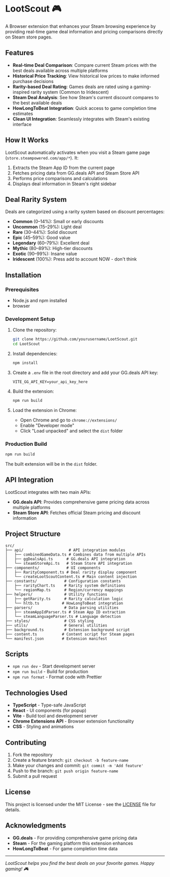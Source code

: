 # LootScout 🎮

A Browser extension that enhances your Steam browsing experience by providing real-time game deal information and pricing comparisons directly on Steam store pages.

## Features

- **Real-time Deal Comparison**: Compare current Steam prices with the best deals available across multiple platforms
- **Historical Price Tracking**: View historical low prices to make informed purchase decisions
- **Rarity-based Deal Rating**: Games deals are rated using a gaming-inspired rarity system (Common to Iridescent)
- **Steam Deal Analysis**: See how Steam's current discount compares to the best available deals
- **HowLongToBeat Integration**: Quick access to game completion time estimates
- **Clean UI Integration**: Seamlessly integrates with Steam's existing interface

## How It Works

LootScout automatically activates when you visit a Steam game page (`store.steampowered.com/app/*`). It:

1. Extracts the Steam App ID from the current page
2. Fetches pricing data from GG.deals API and Steam Store API
3. Performs price comparisons and calculations
4. Displays deal information in Steam's right sidebar

## Deal Rarity System

Deals are categorized using a rarity system based on discount percentages:

- **Common** (0–14%): Small or early discounts
- **Uncommon** (15–29%): Light deal
- **Rare** (30–44%): Solid discount
- **Epic** (45–59%): Good value
- **Legendary** (60–79%): Excellent deal
- **Mythic** (80–89%): High-tier discounts
- **Exotic** (90–99%): Insane value
- **Iridescent** (100%): Press add to account NOW - don't think

## Installation

### Prerequisites

- Node.js and npm installed
- browser

### Development Setup

1. Clone the repository:

   ```bash
   git clone https://github.com/yourusername/LootScout.git
   cd LootScout
   ```

2. Install dependencies:

   ```bash
   npm install
   ```

3. Create a `.env` file in the root directory and add your GG.deals API key:

   ```
   VITE_GG_API_KEY=your_api_key_here
   ```

4. Build the extension:

   ```bash
   npm run build
   ```

5. Load the extension in Chrome:
   - Open Chrome and go to `chrome://extensions/`
   - Enable "Developer mode"
   - Click "Load unpacked" and select the `dist` folder

### Production Build

```bash
npm run build
```

The built extension will be in the `dist` folder.

## API Integration

LootScout integrates with two main APIs:

- **GG.deals API**: Provides comprehensive game pricing data across multiple platforms
- **Steam Store API**: Fetches official Steam pricing and discount information

## Project Structure

```
src/
├── api/                    # API integration modules
│   ├── combinedGameData.ts # Combines data from multiple APIs
│   ├── ggDealsApi.ts      # GG.deals API integration
│   └── steamStoreApi.ts   # Steam Store API integration
├── components/            # UI components
│   ├── RarityComponent.ts # Deal rarity display component
│   └── createLootScoutContent.ts # Main content injection
├── constants/            # Configuration constants
│   ├── rarityChart.ts    # Rarity system definitions
│   └── regionMap.ts      # Region/currency mappings
├── helpers/              # Utility functions
│   ├── getRarity.ts      # Rarity calculation logic
│   └── hltb.ts          # HowLongToBeat integration
├── parsers/              # Data parsing utilities
│   ├── steamAppIdParser.ts # Steam App ID extraction
│   └── steamLanguageParser.ts # Language detection
├── styles/               # CSS styling
├── utils/                # General utilities
├── background.ts         # Extension background script
├── content.ts           # Content script for Steam pages
└── manifest.json        # Extension manifest
```

## Scripts

- `npm run dev` - Start development server
- `npm run build` - Build for production
- `npm run format` - Format code with Prettier

## Technologies Used

- **TypeScript** - Type-safe JavaScript
- **React** - UI components (for popup)
- **Vite** - Build tool and development server
- **Chrome Extensions API** - Browser extension functionality
- **CSS** - Styling and animations

## Contributing

1. Fork the repository
2. Create a feature branch: `git checkout -b feature-name`
3. Make your changes and commit: `git commit -m 'Add feature'`
4. Push to the branch: `git push origin feature-name`
5. Submit a pull request

## License

This project is licensed under the MIT License - see the [LICENSE](LICENSE) file for details.

## Acknowledgments

- **GG.deals** - For providing comprehensive game pricing data
- **Steam** - For the gaming platform this extension enhances
- **HowLongToBeat** - For game completion time data

---

_LootScout helps you find the best deals on your favorite games. Happy gaming! 🎮_
